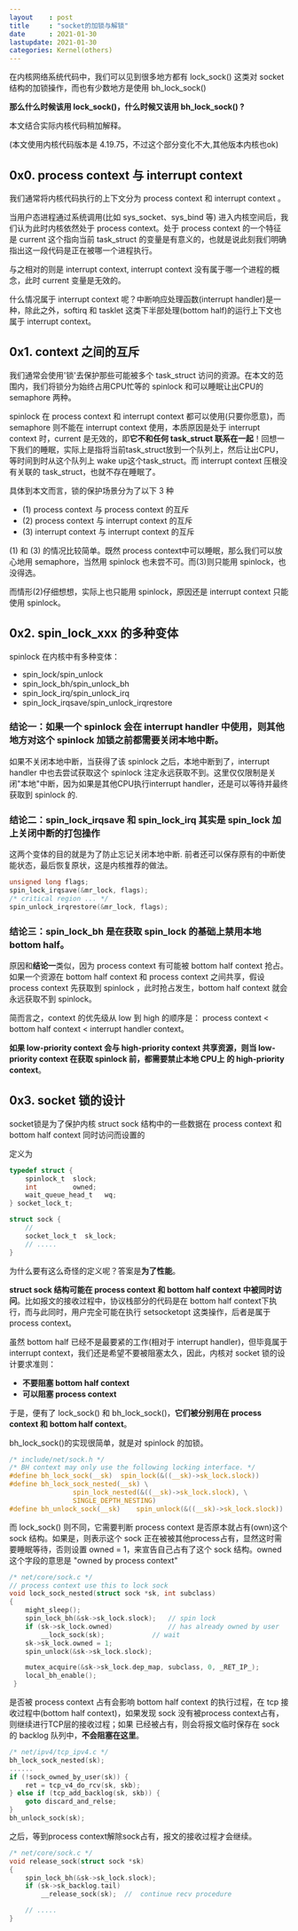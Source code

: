 ```yaml
---
layout    : post
title     : "socket的加锁与解锁"
date      : 2021-01-30
lastupdate: 2021-01-30
categories: Kernel(others)
---
```


在内核网络系统代码中，我们可以见到很多地方都有 lock_sock() 这类对 socket 结构的加锁操作，而也有少数地方是使用 bh_lock_sock()

**那么什么时候该用 lock_sock()，什么时候又该用 bh_lock_sock()  ?** 

本文结合实际内核代码稍加解释。

(本文使用内核代码版本是 4.19.75，不过这个部分变化不大,其他版本内核也ok)

## 0x0. process context 与 interrupt context

我们通常将内核代码执行的上下文分为 process context 和 interrupt context 。

当用户态进程通过系统调用(比如 sys_socket、sys_bind 等) 进入内核空间后，我们认为此时内核依然处于 process context。处于 process context 的一个特征是 current 这个指向当前 task_struct 的变量是有意义的，也就是说此刻我们明确指出这一段代码是正在被哪一个进程执行。

与之相对的则是 interrupt context, interrupt context 没有属于哪一个进程的概念，此时 current 变量是无效的。

什么情况属于 interrupt context 呢？中断响应处理函数(interrupt handler)是一种，除此之外，softirq 和 tasklet 这类下半部处理(bottom half)的运行上下文也属于 interrupt context。

## 0x1. context 之间的互斥

我们通常会使用'锁'去保护那些可能被多个 task_struct 访问的资源。在本文的范围内，我们将锁分为始终占用CPU忙等的 spinlock 和可以睡眠让出CPU的 semaphore 两种。

spinlock 在 process context 和 interrupt context 都可以使用(只要你愿意)，而 semaphore 则不能在 interrupt context 使用，本质原因是处于 interrupt context 时，current 是无效的，即**它不和任何 task_struct 联系在一起**！回想一下我们的睡眠，实际上是指将当前task_struct放到一个队列上，然后让出CPU，等时间到时从这个队列上 wake up这个task_struct。而 interrupt context 压根没有关联的 task_struct，也就不存在睡眠了。

具体到本文而言，锁的保护场景分为了以下 3 种

- (1) process context 与 process context 的互斥
- (2) process context 与 interrupt context 的互斥
- (3) interrupt context 与 interrupt context 的互斥

(1) 和 (3) 的情况比较简单。既然 process context中可以睡眠，那么我们可以放心地用 semaphore，当然用 spinlock 也未尝不可。而(3)则只能用 spinlock，也没得选。

而情形(2)仔细想想，实际上也只能用 spinlock，原因还是 interrupt context 只能使用 spinlock。

## 0x2. spin_lock_xxx 的多种变体

spinlock 在内核中有多种变体：

- spin_lock/spin_unlock
- spin_lock_bh/spin_unlock_bh
- spin_lock_irq/spin_unlock_irq
- spin_lock_irqsave/spin_unlock_irqrestore

### 结论一：如果一个 spinlock 会在 interrupt handler 中使用，则其他地方对这个 spinlock 加锁之前都需要关闭本地中断。

如果不关闭本地中断，当获得了该 spinlock 之后，本地中断到了，interrupt handler 中也去尝试获取这个 spinlock 注定永远获取不到。这里仅仅限制是关闭"本地"中断，因为如果是其他CPU执行interrupt handler，还是可以等待并最终获取到 spinlock 的.

### 结论二：spin_lock_irqsave 和 spin_lock_irq 其实是 spin_lock 加上关闭中断的打包操作

这两个变体的目的就是为了防止忘记关闭本地中断. 前者还可以保存原有的中断使能状态，最后恢复原状，这是内核推荐的做法。

```c
unsigned long flags;
spin_lock_irqsave(&mr_lock, flags); 
/* critical region ... */
spin_unlock_irqrestore(&mr_lock, flags);
```

### 结论三：spin_lock_bh 是在获取 spin_lock 的基础上禁用本地 bottom half。

原因和**结论一**类似，因为 process context 有可能被 bottom half context 抢占。如果一个资源在 bottom half context 和 process context 之间共享，假设 process context 先获取到 spinlock ，此时抢占发生，bottom half  context 就会永远获取不到 spinlock。

简而言之，context 的优先级从 low 到 high 的顺序是： process context < bottom half context < interrupt handler context。

**如果 low-priority context 会与 high-priority context 共享资源，则当  low-priority context 在获取 spinlock 前，都需要禁止本地 CPU上 的 high-priority context**。


## 0x3. socket 锁的设计

socket锁是为了保护内核 struct sock 结构中的一些数据在 process context 和 bottom half context 同时访问而设置的

定义为

```c
typedef struct {
	spinlock_t  slock; 
	int			owned;  
	wait_queue_head_t	wq;
} socket_lock_t;

struct sock {
    // 
	socket_lock_t  sk_lock;
    // .....
}
```

为什么要有这么奇怪的定义呢？答案是**为了性能**。

**struct sock 结构可能在 process context 和 bottom half context 中被同时访问**。比如报文的接收过程中，协议栈部分的代码是在 bottom half context下执行，而与此同时，用户完全可能在执行 setsocketopt 这类操作，后者是属于 process context。

虽然 bottom half 已经不是最要紧的工作(相对于 interrupt handler)，但毕竟属于interrupt context，我们还是希望不要被阻塞太久，因此，内核对 socket 锁的设计要求准则：

- **不要阻塞 bottom half context**
- **可以阻塞 process context**

于是，便有了 lock_sock() 和 bh_lock_sock()，**它们被分别用在 process context 和 bottom half context**。

bh_lock_sock()的实现很简单，就是对 spinlock 的加锁。

```c
/* include/net/sock.h */
/* BH context may only use the following locking interface. */
#define bh_lock_sock(__sk)	spin_lock(&((__sk)->sk_lock.slock))
#define bh_lock_sock_nested(__sk) \
				spin_lock_nested(&((__sk)->sk_lock.slock), \
				SINGLE_DEPTH_NESTING)
#define bh_unlock_sock(__sk)	spin_unlock(&((__sk)->sk_lock.slock))
```

而 lock_sock() 则不同，它需要判断 process context 是否原本就占有(own)这个 sock 结构。如果是，则表示这个 sock 正在被被其他process占有，显然这时需要睡眠等待，否则设置 owned = 1，来宣告自己占有了这个 sock 结构。owned 这个字段的意思是 "owned by process context"

```c
/* net/core/sock.c */
// process context use this to lock sock
void lock_sock_nested(struct sock *sk, int subclass)
{
	might_sleep();
	spin_lock_bh(&sk->sk_lock.slock);   // spin lock
	if (sk->sk_lock.owned)              // has already owned by user
		__lock_sock(sk);            // wait
	sk->sk_lock.owned = 1;
	spin_unlock(&sk->sk_lock.slock);

    mutex_acquire(&sk->sk_lock.dep_map, subclass, 0, _RET_IP_);
    local_bh_enable();
 }
```

是否被 process context 占有会影响 bottom half context 的执行过程，在 tcp 接收过程中(bottom half context)，如果发现 sock 没有被process context占有，则继续进行TCP层的接收过程；如果 已经被占有，则会将报文临时保存在 sock 的 backlog 队列中，**不会阻塞在这里**。

```c
/* net/ipv4/tcp_ipv4.c */
bh_lock_sock_nested(sk);   
......
if (!sock_owned_by_user(sk)) {
	ret = tcp_v4_do_rcv(sk, skb);
} else if (tcp_add_backlog(sk, skb)) {
	goto discard_and_relse;
}
bh_unlock_sock(sk);
```

之后，等到process context解除sock占有，报文的接收过程才会继续。

```c
/* net/core/sock.c */
void release_sock(struct sock *sk)
{
	spin_lock_bh(&sk->sk_lock.slock);
	if (sk->sk_backlog.tail)    
		__release_sock(sk);  //  continue recv procedure

	// .....
}
```

